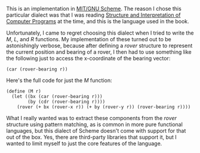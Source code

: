 This is an implementation in [MIT/GNU Scheme](http://www.gnu.org/software/mit-scheme/). The reason I chose this particular dialect was that I was reading [Structure and Interpretation of Computer Programs](http://mitpress.mit.edu/sicp/) at the time, and this is the language used in the book.

Unfortunately, I came to regret choosing this dialect when I tried to write the _M_, _L_, and _R_ functions. My implementation of these turned out to be astonishingly verbose, because after defining a _rover_ structure to represent the current position and bearing of a rover, I then had to use something like the following just to access the x-coordinate of the bearing vector:

    (car (rover-bearing r))

Here's the full code for just the _M_ function:

    (define (M r)
      (let ((bx (car (rover-bearing r)))
            (by (cdr (rover-bearing r))))
        (rover (+ bx (rover-x r)) (+ by (rover-y r)) (rover-bearing r))))

What I really wanted was to extract these components from the _rover_ structure using pattern matching, as is common in more pure functional languages, but this dialect of Scheme doesn't come with support for that out of the box. Yes, there are third-party libraries that support it, but I wanted to limit myself to just the core features of the language.
